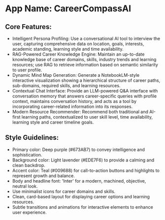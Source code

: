 # **App Name**: CareerCompassAI

## Core Features:

- Intelligent Persona Profiling: Use a conversational AI tool to interview the user, capturing comprehensive data on location, goals, interests, academic standing, learning style and time availability.
- RAG-Powered Career Knowledge Engine: Maintain an up-to-date knowledge base of career domains, skills, industry trends and learning resources; use RAG to retrieve information based on semantic similarity to user profile.
- Dynamic Mind Map Generation: Generate a NotebookLM-style interactive visualization showing a hierarchical structure of career paths, sub-domains, required skills, and learning resources.
- Contextual Chat Interface: Provide an LLM-powered Q&A interface with conversation memory that answers career-specific queries with profile context, maintains conversation history, and acts as a tool by incorporating career-related information into its responses.
- Modern Resource Recommender: Recommend both traditional and AI-first learning paths, contextualized to user skill level, time availability, learning style and career timeline goals.

## Style Guidelines:

- Primary color: Deep purple (#673AB7) to convey intelligence and sophistication.
- Background color: Light lavender (#EDE7F6) to provide a calming and clean backdrop.
- Accent color: Teal (#009688) for call-to-action buttons and highlights to represent growth and balance.
- Body and headline font: 'Inter' for a modern, machined, objective, neutral look.
- Use minimalist icons for career domains and skills.
- Clean, card-based layout for displaying career options and learning resources.
- Subtle transitions and animations for interactive elements to enhance user experience.